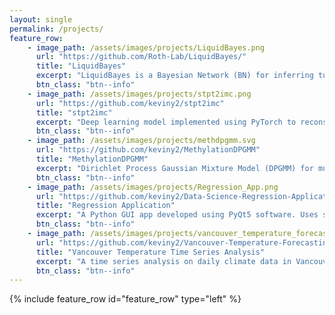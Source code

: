 ```yaml
---
layout: single
permalink: /projects/
feature_row:
    - image_path: /assets/images/projects/LiquidBayes.png
      url: "https://github.com/Roth-Lab/LiquidBayes/"
      title: "LiquidBayes"
      excerpt: "LiquidBayes is a Bayesian Network (BN) for inferring tumour fraction and clonal prevalences from whole genome sequencing of cell-free DNA (cfDNA) and Direct Library Preparation (DLP+) of a matched tissue biopsy."
      btn_class: "btn--info"
    - image_path: /assets/images/projects/stpt2imc.png
      url: "https://github.com/keviny2/stpt2imc"
      title: "stpt2imc"
      excerpt: "Deep learning model implemented using PyTorch to reconstruct Imaging Mass Spectrometry (IMC) images from Serial Two-Photon Tomography (STPT)."
      btn_class: "btn--info"
    - image_path: /assets/images/projects/methdpgmm.svg
      url: "https://github.com/keviny2/MethylationDPGMM"
      title: "MethylationDPGMM"
      excerpt: "Dirichlet Process Gaussian Mixture Model (DPGMM) for multi-modal pan-cancer stratification using DNA methylation and RNA expression."
      btn_class: "btn--info"
    - image_path: /assets/images/projects/Regression_App.png
      url: "https://github.com/keviny2/Data-Science-Regression-Application"
      title: "Regression Application"
      excerpt: "A Python GUI app developed using PyQt5 software. Uses statsmodels to perform different types of regressions. Visualizes regressions with matplotlib. User friendly UI that is easy to use and pleasant to look at."
      btn_class: "btn--info"
    - image_path: /assets/images/projects/vancouver_temperature_forecasting.png
      url: "https://github.com/keviny2/Vancouver-Temperature-Forecasting"
      title: "Vancouver Temperature Time Series Analysis"
      excerpt: "A time series analysis on daily climate data in Vancouver between Jan. 1, 2003 - Mar. 31, 2020. Performed a Seasonal Mann-Kendall Trend Test to check for the presence an upward trend in mean temperature. Applied Holt Winters Exponential Smoothing to forecast future temperatures."
      btn_class: "btn--info"
---
```


{% include feature_row id="feature_row" type="left" %}
